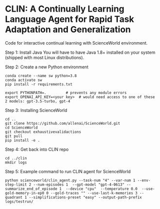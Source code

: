 # CLIN: A Continually Learning Language Agent for Rapid Task Adaptation and Generalization

Code for interactive continual learning with ScienceWorld environment.

Step 1: Install Java
You will have to have Java 1.8+ installed on your system (shipped with most Linux distributions).

Step 2: Create a new Python environment
```
conda create --name sw python=3.8
conda activate sw
pip install -r requirements.txt

export PYTHONPATH=.         # prevents any module errors
export OPENAI_API_KEY=<your key>  # would need access to one of these 2 models: gpt-3.5-turbo, gpt-4

```

Step 3: Installing ScienceWorld

```
cd ..
git clone https://github.com/allenai/ScienceWorld.git
cd ScienceWorld
git checkout exhaustivevalidactions
git pull
pip install -e .
```

Step 4: Get back into CLIN repo

```
cd ../clin
mkdir logs
```

Step 5: Example command to run CLIN agent for ScienceWorld
```
python scienceworld/clin_agent.py --task-num "4" --var-num 1 --env-step-limit 2 --num-episodes 1  --gpt-model "gpt-4-0613" --summarize_end_of_episode 1  --device "cpu"  --temperature 0.0  --use-gold-memory-in-ep0 0 --gold-traces "" --use-last-k-memories 3 --quadrant 1 --simplifications-preset "easy" --output-path-prefix logs/testrun/
```
